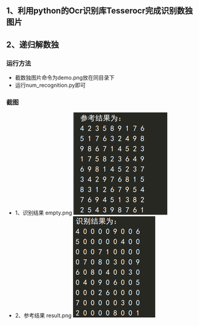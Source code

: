 ## 1、利用python的Ocr识别库Tesserocr完成识别数独图片
## 2、递归解数独

### 运行方法
- 截数独图片命令为demo.png放在同目录下
- 运行num_recognition.py即可

### 截图
- 1、识别结果 empty.png
![image](https://github.com/missheo/OCR-recognition-and-Solve-sudoku-recursively/blob/main/empty.png)
- 2、参考结果 result.png
![image](https://github.com/missheo/OCR-recognition-and-Solve-sudoku-recursively/blob/main/result.png)
